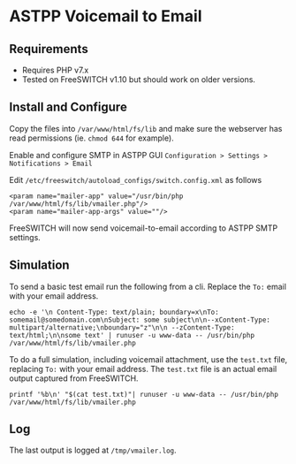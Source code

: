 # ASTPP Voicemail to Email

## Requirements
* Requires PHP v7.x
* Tested on FreeSWITCH v1.10 but should work on older versions.

## Install and Configure

Copy the files into `/var/www/html/fs/lib` and make sure the webserver has read permissions (ie. `chmod 644` for example).

Enable and configure SMTP in ASTPP GUI `Configuration > Settings > Notifications > Email`

Edit `/etc/freeswitch/autoload_configs/switch.config.xml` as follows

```
<param name="mailer-app" value="/usr/bin/php /var/www/html/fs/lib/vmailer.php"/>
<param name="mailer-app-args" value=""/>
```
FreeSWITCH will now send voicemail-to-email according to ASTPP SMTP settings.

## Simulation

To send a basic test email run the following from a cli. Replace the `To:` email with your email address.
```
echo -e '\n Content-Type: text/plain; boundary=x\nTo: somemail@somedomain.com\nSubject: some subject\n\n--xContent-Type: multipart/alternative;\nboundary="z"\n\n --zContent-Type: text/html;\n\nsome text' | runuser -u www-data -- /usr/bin/php /var/www/html/fs/lib/vmailer.php
```
To do a full simulation, including voicemail attachment, use the `test.txt` file,  replacing `To:` with your email address.  The `test.txt` file is an actual email output captured from FreeSWITCH. 
```
printf '%b\n' "$(cat test.txt)"| runuser -u www-data -- /usr/bin/php /var/www/html/fs/lib/vmailer.php
```
## Log
The last output is logged at `/tmp/vmailer.log`.
